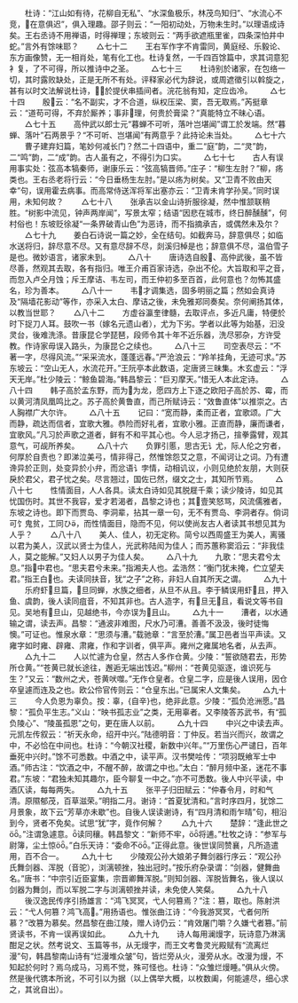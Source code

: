 <!-- { "loadSidebar": true } -->
　　杜诗：“江山如有待，花柳自无私”、“水深鱼极乐，林茂鸟知归”、“水流心不竞，在意俱迟”，俱入理趣。邵子则云：“一阳初动处，万物未生时。”以理语成诗矣。王右丞诗不用禅语，时得禅理；东坡则云：“两手欲遮瓶里雀，四条深怕井中蛇。”言外有馀味耶？
　　△七十二
　　王右军作字不肯雷同，黄庭经、乐毅论、东方画像赞，无一相肖处，笔有化工也。杜诗复然，一千四百馀篇中，求其词意犯衤复，了不可得，所以推诗中之圣。
　　△七十三
　　杜诗别於诸家，在包络一切，其时露败缺处，正是无所不有处。评释家必代为辞说，或周遮徵引以斡旋之，甚有以时文法解说杜诗，於提伏串插间者。浣花翁有知，定应齿冷。
　　△七十四
　　殷云：“名不副实，才不合道，纵权压梁、窦，吾无取焉。”芮挺章云：“道苟可得，不弃於厮养；事非理，何贵於膏梁？”真能特立不昧心语。
　　△七十五
　　高仲武以郎士元“暮蝉不可听，落叶岂堪闻”谓工於发端。然“暮蝉、落叶”石两景乎？“不可听、岂堪闻”有两意乎？此持论未当处。
　　△七十六
　　曹子建弃妇篇，笔妙何减长门？然二十四语中，重二“庭”韵，二“灵”韵，二“鸣”韵，二“成”韵。古人虽有之，不得引为口实。
　　△七十七
　　古人有误用事实处：弦高本犒秦师，谢康乐云：“弦高犒晋师。”庄子：“柳生左肘？”柳，疡类也。王右丞老将行云：“今日垂杨生左肘。”是以疡为树矣。又“卫青不败由天幸”句，误用霍去病事。而高常侍送浑将军出塞亦云：“卫青未肯学孙吴。”同时误用，未知何故？
　　△七十八
　　张承吉以金山诗折服徐凝，然中惟颔联稍胜。“树影中流见，钟声两岸闻”，写景太窄；结语“因悲在城市，终日醉醺醺”，何村俗也！东坡贬徐凝“一条界破青山色”为恶诗，而不指摘承吉，或偶然未及尔？
　　△七十九
　　姜白石诗说一篇之妙，全在结句。如截奔马，辞意俱尽；如临水送将归，辞尽意不尽。又有意尽辞不尽，剡溪归棹是也；辞意俱不尽，温伯雪子是也。微妙语言，诸家未到。
　　△八十
　　唐诗选自殷、高仲武後，虽不皆尽善，然观其去取，各有指归。唯王介甫百家诗选，杂出不伦。大旨取和平之音，而忽入卢仝月蚀；斥王摩诘、韦左司，而王仲初多至百首，此何意也？勿怖其盛名，珍为善本。
　　△八十一
　　韦才调集选，固多明丽之篇；然如会真诗及“隔墙花影动”等作，亦采入太白、摩诘之後，未免雅郑同奏矣。奈何阐扬其体，以教当世耶？
　　△八十二
　　方虚谷瀛奎律髓，去取评点，多近凡庸，特便於时下捉刀人耳。鼓吹一书（嫁名元遗山者），尤为下劣。学者以此等为始基，汩没灵台，後难洗涤。昔康昆仑学琵琶，段师令其十年不近乐器，洗尽邪杂，方许受教。作诗家毋误入路头，为康昆仑之续也。
　　△八十三
　　司空表尽云：“不著一字，尽得风流。”“采采流水，蓬蓬远春。”严沧浪云：“羚羊挂角，无迹可求。”苏东坡云：“空山无人，水流花开。”王阮亭本此数语，定唐贤三昧集。木玄虚云：“浮天无岸。”杜少陵云：“鲸鱼碧海。”韩昌黎云：“巨刃摩天。”惜无人本此定诗。
　　△八十四
　　韩子高於孟东野，而为为龙，愿四方上下逐之欧阳子高於苏、霉，而以黄河清凤凰鸣比之。苏子高於黄鲁直，而己所赋诗云：“效鲁直体”以推崇之。古人胸襟广大尔许。
　　△八十五
　　记曰：“宽而静，柔而正者，宜歌颂。广大而静，疏达而信者，宜歌大雅。恭险而好礼者，宜歌小雅。正直而静，廉而谦者，宜歌风。”凡习於声歌之道者，鲜有不和平其心也。今人忌才扬己，揎拳露臂，观其意气，可觇所养矣。
　　△八十六
　　负罪引慝，思古无讠尤，际人伦之穷者，何厚於自责也？即涕泣美弓，情非得己，然惟馀怨艾之意，不闻诃让之词。乃有遭谗异於正则，处变异於小弁，而忿语讠孛情，动相讥议，小则见绝於友朋，大则获戾於君父，君子忧之矣。尽言翘过，国佐已然，缀文之士，其知所节焉。
　　△八十七
　　性情面目，人人各具。读太白诗如见其脱屣千乘；读少陵诗，如见其忧国伤时。其世不我容，爱才若渴者，昌黎之诗也；其壹笑怒骂，风流儒雅者，东坡之诗也。即下而贾岛、李洞辈，拈其一章一句，无不有贾岛、李洞者存。倘词可饣鬼贫，工同ひ，而性情面目，隐而不见，何以使尚友古人者读其书想见其为人乎？
　　△八十八
　　美人、佳人，初无定称。简兮以西周盛王为美人，离骚以君为美人，汉武以贤士为佳人，光武称陆闳为佳人；而苏蕙称窦滔云：“非我佳人，莫之能解。”又妇人以男子为佳人矣。
　　△八十九
　　九歌：“思夫君兮太息。”指中君也。“思夫君兮未来。”指湘夫人也。孟浩然：“衡门犹未掩，伫立望夫君。”指王白也。夫读同扶音，犹“之子”之称，非妇人自其所天之谓。
　　△九十
　　乐府虾旦篇，旦同蝉，水族之细者，从旦不从且。李于鳞误用虾且，押入鱼、虞韵，後人读同疽音，不知其非也。古人造字，有旦无且，看说文等书自见。吴地有旦山，见越绝书，今亦误为且山。
　　△九十一
　　漕者，以水通输之谓，读去声。昌黎：“通波非难图，尺水乃可漕。善善不汲汲，後时徒悔懊。”可证也。惟泉水章：“思须与漕。”载驰章：“言至於漕。”属卫邑者当平声读。又雍字如时雍、辟雍、肃雍，作和字训者，俱平声。雍州之雍属地名者，从去声。
　　△九十二
　　人以忙遽为仓皇，然古人多作仓黄。少陵：“誓欲随君去，形势所仓黄。”“苍黄已就长途往，邂逅无端出饯迟。”柳州：“苍黄见驱逐，谁识死与生？”又云：“数州之犬，苍黄吠噬。”无作仓皇者。仓皇二字，应是後人误用，因仓卒皇遽而连及之也。欧公伶官传则云：“仓皇东出。”已属宋人文集矣。
　　△九十三
　　今人负恩为辜负。按：辜，{自辛}也，绝非此意。少陵：“孤负沧洲愿。”昌黎：“孤负平生志。”义山：“映书孤志业”之类，无用辜者。又李陵答苏武书，有“孤负陵心”、“陵虽孤恩”之句，更在唐人以前。
　　△九十四
　　中兴之中读去声。元凯左传叙云：“祈天永命，绍开中兴。”陆德明音：丁仲反。若当兴而兴，故谓之中，不必恰在中间也。杜诗：“今朝汉社稷，新数中兴年。”“万里伤心严谴日，百年垂死中兴时。”馀不可悉数。中酒之中，读平声。汉书樊哙传：“项羽既飨军士中酒。”师古注：“饮酒之中，不醒不醉，故谓之中也。”太白：“醉月频中圣，迷花不事君。”东坡：“君独未知其趣尔，臣今聊复一中之。”亦不可悉数。後人中兴平读，中酒仄读，每每两失。
　　△九十五
　　张平子归田赋云：“仲春令月，时和气清。原隰郁茂，百草滋荣。”明指二月。谢诗：“首夏犹清和。”言时序四月，犹馀二月景象，故下云“芳草亦未歇”也。自後人误读谢诗，有“四月清和雨乍晴”句，相沿到今，贤者不免矣。试思“犹”字，竟作何解？
　　△九十六
　　楚辞：“逢此世之。”注谓急遽意。读同穰。韩昌黎文：“新师不牢，将逋。”杜牧之诗：“参军与尉簿，尘土惊。”白乐天诗：“委命不。”正得此意。後世误同赞襄，凡所造遣用，百不合一。
　　△九十七
　　少陵观公孙大娘弟子舞剑器行序云：“观公孙氏舞剑器、浑脱（音驼），浏漓顿挫，独出冠时。”按乐府杂录谓：“剑器，健舞曲名。”唐书：“中宗引近臣宴集，宗晋卿舞浑脱。”则知剑器、浑脱皆舞名，後人误以剑器为舞剑，而以军脱二字与浏漓顿挫并读，未免使人笑粲。
　　△九十八
　　後汉逸民传序引扬雄言：“鸿飞冥冥，弋人何篡焉？”注：篡，取也。陈射洪云：“弋人何篡？鸿飞高。”用扬语也。惟张曲江诗：“今我游冥冥，弋者何所慕？”改篡为慕矣。然昌黎在曲江陵，赠人诗仍云：“肯效屠门嚼？久嫌弋者篡。”前贤读书，不肯一误再误如此。
　　△九十九
　　诗人每用澜熳字，玩诗意乃淋漓酣足之状。然考说文、玉篇等书，从无熳字，而王文考鲁灵光殿赋有“流离烂漫”句，韩昌黎南山诗有“烂漫堆众皱”句，皆烂旁从火，漫旁从水。改漫为熳，不知起於何时？焉乌成马，习焉不觉，殊可怪也。杜诗：“众雏烂熳睡。”俱从火傍。然是後代镌本所讹，不可引以为据（以上偶举大概，以枚数阖，何能遽尽，细心求之，其讹自出）。

